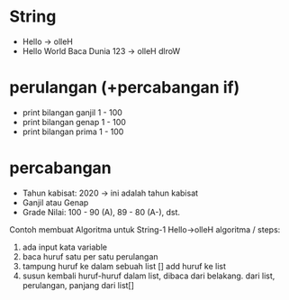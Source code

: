 # String
* Hello -> olleH
* Hello World Baca Dunia 123 -> olleH dlroW

# perulangan (+percabangan if)
* print bilangan ganjil 1 - 100
* print bilangan genap 1 - 100
* print bilangan prima 1 - 100

# percabangan
* Tahun kabisat: 2020 -> ini adalah tahun kabisat
* Ganjil atau Genap 
* Grade Nilai: 100 - 90 (A), 89 - 80 (A-), dst.

Contoh membuat Algoritma untuk String-1 Hello->olleH
algoritma / steps:
1. ada input kata
    variable
2. baca huruf satu per satu
    perulangan
3. tampung huruf ke dalam sebuah list []
    add huruf ke list
4. susun kembali huruf-huruf dalam list, dibaca dari belakang.
    dari list, perulangan, panjang dari list[]
